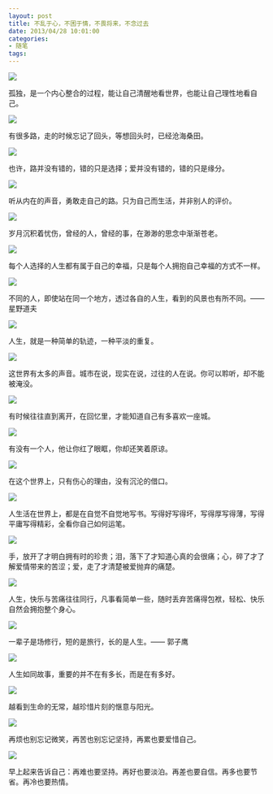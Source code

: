 ```yaml
---
layout: post
title: 不乱于心，不困于情，不畏将来，不念过去
date: 2013/04/28 10:01:00
categories: 
- 随笔
tags: 
---
```




![](http://naalnblog-wordpress.stor.sinaapp.com/uploads/2013/04/original_41Wy_7414000017721190.jpg)

孤独，是一个内心整合的过程，能让自己清醒地看世界，也能让自己理性地看自己。 

![](http://naalnblog-wordpress.stor.sinaapp.com/uploads/2013/04/original_qVJD_7567000016bf1190.jpg)

有很多路，走的时候忘记了回头，等想回头时，已经沧海桑田。 

![](http://naalnblog-wordpress.stor.sinaapp.com/uploads/2013/04/original_CI0k_7557000017261190.jpg)

也许，路并没有错的，错的只是选择；爱并没有错的，错的只是缘分。 

![](http://naalnblog-wordpress.stor.sinaapp.com/uploads/2013/04/original_4i2o_35f600001740118f.jpg)

听从内在的声音，勇敢走自己的路。只为自己而生活，并非别人的评价。 

![](http://naalnblog-wordpress.stor.sinaapp.com/uploads/2013/04/original_YIV4_45c9000009fd118e.jpg)

岁月沉积着忧伤，曾经的人，曾经的事，在渺渺的思念中渐渐苍老。 

![](http://naalnblog-wordpress.stor.sinaapp.com/uploads/2013/04/original_LSTb_70a90000176f118c.jpg)

每个人选择的人生都有属于自己的幸福，只是每个人拥抱自己幸福的方式不一样。 

![](http://naalnblog-wordpress.stor.sinaapp.com/uploads/2013/04/original_DE2a_6fe80000171a118c.jpg)

不同的人，即使站在同一个地方，透过各自的人生，看到的风景也有所不同。—— 星野道夫 

![](http://naalnblog-wordpress.stor.sinaapp.com/uploads/2013/04/original_JW0L_58f9000017371191.jpg)

人生，就是一种简单的轨迹，一种平淡的重复。 

![](http://naalnblog-wordpress.stor.sinaapp.com/uploads/2013/04/original_ylQf_7507000016e91190.jpg)

这世界有太多的声音。城市在说，现实在说，过往的人在说。你可以聆听，却不能被淹没。 

![](http://naalnblog-wordpress.stor.sinaapp.com/uploads/2013/04/original_Banq_71190000171f118c.jpg)

有时候往往直到离开，在回忆里，才能知道自己有多喜欢一座城。 

![](http://naalnblog-wordpress.stor.sinaapp.com/uploads/2013/04/original_tJwd_35060000177d118f.jpg)

有没有一个人，他让你红了眼眶，你却还笑着原谅。 

![](http://naalnblog-wordpress.stor.sinaapp.com/uploads/2013/04/original_rufy_5829000017621191.jpg)

在这个世界上，只有伤心的理由，没有沉沦的借口。 

![](http://naalnblog-wordpress.stor.sinaapp.com/uploads/2013/04/original_riqL_4517000009f4118e.jpg)

人生活在世界上，都是在自觉不自觉地写书。写得好写得坏，写得厚写得薄，写得平庸写得精彩，全看你自己如何运笔。 

![](http://naalnblog-wordpress.stor.sinaapp.com/uploads/2013/04/original_7fRh_34e600001719118f.jpg)

手，放开了才明白拥有时的珍贵；泪，落下了才知道心真的会很痛；心，碎了才了解爱情带来的苦涩；爱，走了才清楚被爱抛弃的痛楚。 

![](http://naalnblog-wordpress.stor.sinaapp.com/uploads/2013/04/original_UBEs_59190000175a1191.jpg)

人生，快乐与苦痛往往同行，凡事看简单一些，随时丢弃苦痛得包袱，轻松、快乐自然会拥抱整个身心。 

![](http://naalnblog-wordpress.stor.sinaapp.com/uploads/2013/04/original_nQvl_45b9000009fc118e.jpg)

一辈子是场修行，短的是旅行，长的是人生。—— 郭子鹰 

![](http://naalnblog-wordpress.stor.sinaapp.com/uploads/2013/04/original_SI4m_74b7000017101190.jpg)

人生如同故事，重要的并不在有多长，而是在有多好。 

![](http://naalnblog-wordpress.stor.sinaapp.com/uploads/2013/04/original_DxjQ_7567000016c01190.jpg)

越看到生命的无常，越珍惜片刻的惬意与阳光。 

![](http://naalnblog-wordpress.stor.sinaapp.com/uploads/2013/04/original_OTqe_35560000170b118f.jpg)

再烦也别忘记微笑，再苦也别忘记坚持，再累也要爱惜自己。 

![](http://naalnblog-wordpress.stor.sinaapp.com/uploads/2013/04/original_pPPI_709900001755118c.jpg)

早上起来告诉自己：再难也要坚持。再好也要淡泊。再差也要自信。再多也要节省。再冷也要热情。 
